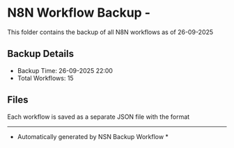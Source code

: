 # N8N Workflow Backup - 
This folder contains the backup of all N8N workflows as of 26-09-2025

## Backup Details
- Backup Time: 26-09-2025 22:00
- Total Workflows: 15

## Files
Each workflow is saved as a separate JSON file with the format

-----------
* Automatically generated by NSN Backup Workflow *